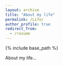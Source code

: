```yaml
---
layout: archive
title: "About my life"
permalink: /Life/
author_profile: true
redirect_from:
  - /resume
---
```


{% include base_path %}

About my life...
